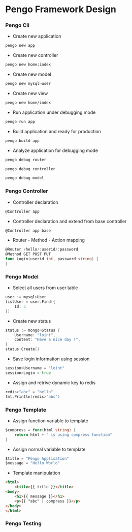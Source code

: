 # Pengo Framework Design 

### Pengo Cli
+ Create new application

```bash
pengo new app
```

+ Create new controller

```bash
pengo new home:index
```

+ Create new model

```bash
pengo new mysql>user
```

+ Create new view

```bash
pengo new home/index
```

+ Run application under debugging mode

```bash
pengo run app
```

+ Build application and ready for production

```bash
pengo build app
```

+ Analyze application for debugging mode

```bash
pengo debug router
```
```bash
pengo debug controller
```
```bash
pengo debug model
```

### Pengo Controller

+ Controller declaration
```go
@Controller app
```

+ Controller declaration and extend from base controller
```go
@Controller app base
```

+ Router - Method - Action mapping
```go
@Router /hello/:userid/:password
@Method GET POST PUT
func Login(userid int, password string) {
}
```

### Pengo Model

+ Select all users from user table
```go
user := mysql>User 
listUser = user.Find({
	Id: 3
})
```

+ Create new status
```go
status := mongo>Status {
	Username: "loint",
	Content: "Have a nice day !",
}
status.Create()
```

+ Save login information using session
```go
session>Username = "loint"
session>Login = true 
```

+ Assign and retrive dynamic key to redis
```go
redis>"abc" = "hello"
fmt.Println(redis>"abc")
```

### Pengo Template
+ Assign function variable to template
```go
$compress = func(html string) {
	return html + " is using compress function"
}
```

+ Assign normal variable to template
```go
$title = "Pengo Application"	
$message = "Hello World"
```

+ Template manipulation
```html
<html>
	<title>{{ title }}</title>
<body>
	<h1>{{ message }}</h1>
	<p>{{ "abc" | compress }}</p>	
</body>
</html>
```

### Pengo Testing
